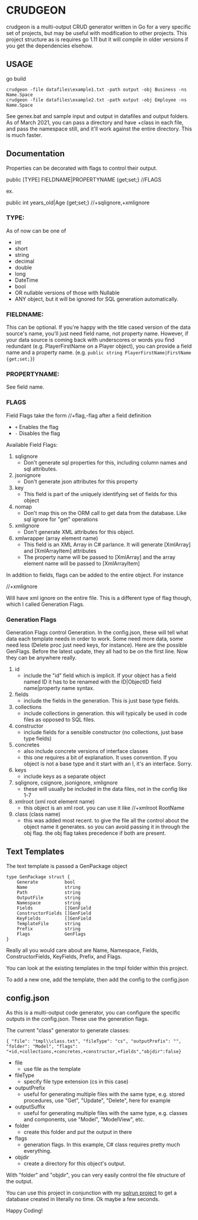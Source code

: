 # CRUDGEON

crudgeon is a multi-output CRUD generator written in Go for a very specific set of projects, but may be useful with modification to other projects. This project structure as is requires go 1.11 but it will compile in older versions if you get the dependencies elsehow.

## USAGE

go build

```
crudgeon -file datafiles\example1.txt -path output -obj Business -ns Name.Space
crudgeon -file datafiles\example2.txt -path output -obj Employee -ns Name.Space
```

See genex.bat and sample input and output in datafiles and output folders. As of March 2021, you can pass a directory and have +class in each file, and pass the namespace still, and it'll work against the entire directory. This is much faster.

## Documentation

Properties can be decorated with flags to control their output.

public [TYPE] FIELDNAME|PROPERTYNAME {get;set;} //FLAGS

ex.

public int years_old|Age {get;set;} //+sqlignore,+xmlignore

### TYPE:

As of now can be one of
* int
* short
* string
* decimal
* double
* long
* DateTime
* bool
* OR nullable versions of those with Nullable<TYPE>
* ANY object, but it will be ignored for SQL generation automatically.

### FIELDNAME:
This can be optional. If you're happy with the title cased version of the data source's name, you'll just need field name, not property name.
However, if your data source is coming back with underscores or words you find redundant (e.g. PlayerFirstName on a Player object), you can provide
a field name and a property name.  (e.g.  `public string PlayerFirstName|FirstName {get;set;}`)

### PROPERTYNAME:
See field name.

### FLAGS
Field Flags take the form //+flag,-flag after a field definition

* `+` Enables the flag
* `-` Disables the flag

Available Field Flags:

1. sqlignore
    - Don't generate sql properties for this, including column names and sql attributes.
2. jsonignore
    - Don't generate json attributes for this property
3. key
    - This field is part of the uniquely identifying set of fields for this object
4. nomap
    - Don't map this on the ORM call to get data from the database. Like sql ignore for "get" operations
5. xmlignore
    - Don't generate XML attributes for this object.
6. xmlwrapper  (array element name)
    - This field is an XML Array in C# parlance. It will generate [XmlArray] and [XmlArrayItem] attributes
    - The property name will be passed to [XmlArray] and the array element name will be passed to [XmlArrayItem]
        
In addition to fields, flags can be added to the entire object. For instance

//+xmlignore

Will have xml ignore on the entire file. This is a different type of flag though, which I called Generation Flags.

### Generation Flags

Generation Flags control Generation. In the config.json, these will tell what data each template needs in order to work. Some need more data, some need less (Delete proc just need keys, for instance). Here are the possible GenFlags. Before the latest update, they all had to be on the first line. Now they can be anywhere really.

1. id
    - include the "id" field which is implicit. If your object has a field named ID it has to be renamed with the ID|ObjectID field name|property name syntax.
2. fields
    - include the fields in the generation. This is just base type fields.
3. collections
    - include collections in generation. this will typically be used in code files as opposed to SQL files.
4. constructor
    - include fields for a sensible constructor (no collections, just base type fields)
5. concretes
    - also include concrete versions of interface classes
    - this one requires a bit of explanation. It uses convention. If you object is not a base type and it start with an I, it's an interface. Sorry.
6. keys
    - include keys as a separate object
7. sqlignore, csignore, jsonignore, xmlignore
    - these will usually be included in the data files, not in the config like 1-7
8. xmlroot (xml root element name)
    - this object is an xml root. you can use it like   //+xmlroot RootName
9. class (class name)
    - this was added most recent. to give the file all the control about the object name it generates. so you can avoid passing it in through the obj flag. the obj flag takes precedence if both are present.

## Text Templates

The text template is passed a GenPackage object

```
type GenPackage struct {
	Generate          bool
	Name              string
	Path              string
	OutputFile        string
	Namespace         string
	Fields            []GenField
	ConstructorFields []GenField
	KeyFields         []GenField
	TemplateFile      string
	Prefix            string
	Flags             GenFlags
}
```

Really all you would care about are Name, Namespace, Fields, ConstructorFields, KeyFields, Prefix, and Flags.

You can look at the existing templates in the tmpl folder within this project.

To add a new one, add the template, then add the config to the config.json

## config.json

As this is a multi-output code generator, you can configure the specific outputs in the config.json. These use the generation flags.

The current "class" generator to generate classes:

```
{ "file": "tmpl\\class.txt", "fileType": "cs", "outputPrefix": "", "folder": "Model", "flags": "+id,+collections,+concretes,+constructor,+fields","objdir":false}
```

* file
    - use file as the template
* fileType
    - specify file type extension (cs in this case)
* outputPrefix
    - useful for generating multiple files with the same type, e.g. stored procedures, use "Get", "Update", "Delete", here for example
* outputSuffix
    - useful for generating multiple files with the same type, e.g. classes and components, use "Model", "ModelView", etc. 
* folder
    - create this folder and put the output in there
* flags
    - generation flags. In this example, C# class requires pretty much everything.
* objdir
    - create a directory for this object's output.

With "folder" and "objdir", you can very easily control the file structure of the output.

You can use this project in conjunction with my [sqlrun project](https://github.com/jasontconnell/sqlrun) to get a database created in literally no time. Ok maybe a few seconds.

Happy Coding!
